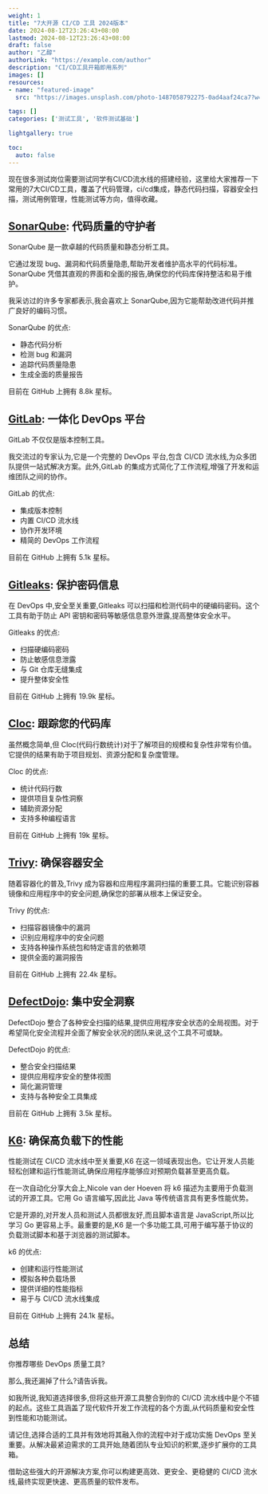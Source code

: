 ```yaml
---
weight: 1
title: "7大开源 CI/CD 工具 2024版本"
date: 2024-08-12T23:26:43+08:00
lastmod: 2024-08-12T23:26:43+08:00
draft: false
author: "乙醇"
authorLink: "https://example.com/author"
description: "CI/CD工具开箱即用系列"
images: []
resources:
- name: "featured-image"
  src: "https://images.unsplash.com/photo-1487058792275-0ad4aaf24ca7?w=300"

tags: []
categories: ['测试工具', '软件测试基础']

lightgallery: true

toc:
  auto: false
---
```


现在很多测试岗位需要测试同学有CI/CD流水线的搭建经验，这里给大家推荐一下常用的7大CI/CD工具，覆盖了代码管理，ci/cd集成，静态代码扫描，容器安全扫描，测试用例管理，性能测试等方向，值得收藏。

## [SonarQube](https://github.com/SonarSource/sonarqube): 代码质量的守护者

SonarQube 是一款卓越的代码质量和静态分析工具。

它通过发现 bug、漏洞和代码质量隐患,帮助开发者维护高水平的代码标准。SonarQube 凭借其直观的界面和全面的报告,确保您的代码库保持整洁和易于维护。

我采访过的许多专家都表示,我会喜欢上 SonarQube,因为它能帮助改进代码并推广良好的编码习惯。

SonarQube 的优点:
- 静态代码分析
- 检测 bug 和漏洞
- 追踪代码质量隐患
- 生成全面的质量报告

目前在 GitHub 上拥有 8.8k 星标。

## [GitLab](https://about.gitlab.com/): 一体化 DevOps 平台
GitLab 不仅仅是版本控制工具。

我交流过的专家认为,它是一个完整的 DevOps 平台,包含 CI/CD 流水线,为众多团队提供一站式解决方案。此外,GitLab 的集成方式简化了工作流程,增强了开发和运维团队之间的协作。

GitLab 的优点:
- 集成版本控制
- 内置 CI/CD 流水线
- 协作开发环境
- 精简的 DevOps 工作流程

目前在 GitHub 上拥有 5.1k 星标。

## [Gitleaks](https://github.com/gitleaks/gitleaks): 保护密码信息
在 DevOps 中,安全至关重要,Gitleaks 可以扫描和检测代码中的硬编码密码。这个工具有助于防止 API 密钥和密码等敏感信息意外泄露,提高整体安全水平。

Gitleaks 的优点:
- 扫描硬编码密码
- 防止敏感信息泄露
- 与 Git 仓库无缝集成
- 提升整体安全性

目前在 GitHub 上拥有 19.9k 星标。

## [Cloc](https://github.com/AlDanial/cloc): 跟踪您的代码库
虽然概念简单,但 Cloc(代码行数统计)对于了解项目的规模和复杂性非常有价值。它提供的结果有助于项目规划、资源分配和复杂度管理。

Cloc 的优点:
- 统计代码行数
- 提供项目复杂性洞察
- 辅助资源分配
- 支持多种编程语言

目前在 GitHub 上拥有 19k 星标。

## [Trivy](https://github.com/aquasecurity/trivy): 确保容器安全
随着容器化的普及,Trivy 成为容器和应用程序漏洞扫描的重要工具。它能识别容器镜像和应用程序中的安全问题,确保您的部署从根本上保证安全。

Trivy 的优点:
- 扫描容器镜像中的漏洞
- 识别应用程序中的安全问题
- 支持各种操作系统包和特定语言的依赖项
- 提供全面的漏洞报告

目前在 GitHub 上拥有 22.4k 星标。

## [DefectDojo](https://github.com/DefectDojo/django-DefectDojo): 集中安全洞察
DefectDojo 整合了各种安全扫描的结果,提供应用程序安全状态的全局视图。对于希望简化安全流程并全面了解安全状况的团队来说,这个工具不可或缺。

DefectDojo 的优点:
- 整合安全扫描结果
- 提供应用程序安全的整体视图
- 简化漏洞管理
- 支持与各种安全工具集成

目前在 GitHub 上拥有 3.5k 星标。

## [K6](https://k6.io/): 确保高负载下的性能
性能测试在 CI/CD 流水线中至关重要,K6 在这一领域表现出色。它让开发人员能轻松创建和运行性能测试,确保应用程序能够应对预期负载甚至更高负载。

在一次自动化分享大会上,Nicole van der Hoeven 将 k6 描述为主要用于负载测试的开源工具。它用 Go 语言编写,因此比 Java 等传统语言具有更多性能优势。

它是开源的,对开发人员和测试人员都很友好,而且脚本语言是 JavaScript,所以比学习 Go 更容易上手。最重要的是,K6 是一个多功能工具,可用于编写基于协议的负载测试脚本和基于浏览器的测试脚本。

k6 的优点:
- 创建和运行性能测试
- 模拟各种负载场景
- 提供详细的性能指标
- 易于与 CI/CD 流水线集成

目前在 GitHub 上拥有 24.1k 星标。

## 总结

你推荐哪些 DevOps 质量工具?

那么,我还漏掉了什么?请告诉我。

如我所说,我知道选择很多,但将这些开源工具整合到你的 CI/CD 流水线中是个不错的起点。这些工具涵盖了现代软件开发工作流程的各个方面,从代码质量和安全性到性能和功能测试。

请记住,选择合适的工具并有效地将其融入你的流程中对于成功实施 DevOps 至关重要。从解决最紧迫需求的工具开始,随着团队专业知识的积累,逐步扩展你的工具箱。

借助这些强大的开源解决方案,你可以构建更高效、更安全、更稳健的 CI/CD 流水线,最终实现更快速、更高质量的软件发布。
